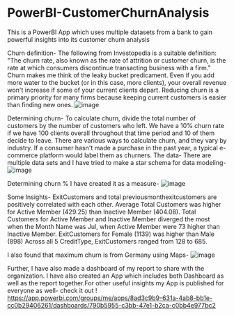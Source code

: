 # PowerBI-CustomerChurnAnalysis
This is a PowerBI App which uses multiple datasets from a bank to gain powerful insights into its customer churn analysis

Churn definition-
The following from Investopedia is a suitable definition: "The churn rate, also known as the rate of attrition or customer churn, is the rate at which consumers discontinue transacting business with a firm." Churn makes me think of the leaky bucket predicament. Even if you add more water to the bucket (or in this case, more clients), your overall revenue won't increase if some of your current clients depart. Reducing churn is a primary priority for many firms because keeping current customers is easier than finding new ones.
![image](https://user-images.githubusercontent.com/87760177/212668302-ba350020-5c73-436d-a5fe-4c9378db0a8a.png)

Determining churn-
To calculate churn, divide the total number of customers by the number of customers who left. We have a 10% churn rate if we have 100 clients overall throughout that time period and 10 of them decide to leave. There are various ways to calculate churn, and they vary by industry. If a consumer hasn't made a purchase in the past year, a typical e-commerce platform would label them as churners.
The data- 
There are multiple data sets and I have tried to make a star schema for data modeling-
![image](https://user-images.githubusercontent.com/87760177/212669800-219942a2-dd69-4083-ae4e-1c8427fc5052.png)


Determining churn %
I have created it as a measure-
![image](https://user-images.githubusercontent.com/87760177/212668026-0499d7ce-fa4f-436d-b0cc-b2d696645e12.png)

Some Insights-
ExitCustomers and total previousmonthexitcustomers are positively correlated with each other.
Average Total Customers was higher for Active Member (429.25) than Inactive Member (404.08).
Total Customers for Active Member and Inactive Member diverged the most when the Month Name was Jul, when Active Member were 73 higher than Inactive Member.
ExitCustomers for Female (1139) was higher than Male (898)
Across all 5 CreditType, ExitCustomers ranged from 128 to 685.

I also found that maximum churn is from Germany using Maps-
![image](https://user-images.githubusercontent.com/87760177/212669001-19e88e64-1375-4698-963f-35e37e811c2b.png)


Further, I have also made a dashboard of my report to share with the organization.
I have also created an App which includes both Dashboard as well as the report together.For other useful insights my App is published for everyone as well-
check it out !
https://app.powerbi.com/groups/me/apps/8ad3c9b9-631a-4ab8-bb1e-cc0b29406261/dashboards/790b5955-c3bb-47e1-b2ca-c0bb4e977bc2

